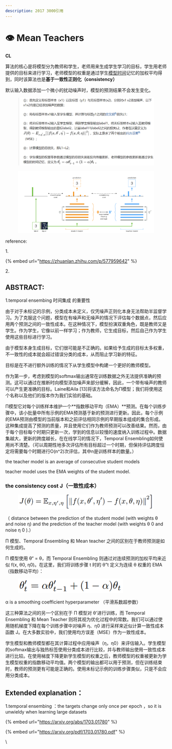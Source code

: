 ```yaml
---
description: 2017 3000引用
---
```


# 👁 Mean Teachers

**CL**

算法的核心是将模型分为教师和学生，老师用来生成学生学习的目标，学生用老师提供的目标来进行学习，老师模型的权重是通过学生[模型时间](https://www.zhihu.com/search?q=%E6%A8%A1%E5%9E%8B%E6%97%B6%E9%97%B4\&search\_source=Entity\&hybrid\_search\_source=Entity\&hybrid\_search\_extra=%7B%22sourceType%22%3A%22article%22%2C%22sourceId%22%3A%22577959642%22%7D)记忆的加权平均得到，同时该算法也是**基于一致性正则化（**consistency**）**



默认输入数据添加一个微小的扰动噪声时，模型的预测结果不会发生变化。

<figure><img src="../../../.gitbook/assets/image (1) (1) (1) (2) (1).png" alt=""><figcaption></figcaption></figure>



<figure><img src="../../../.gitbook/assets/image (1) (1) (1) (2).png" alt=""><figcaption></figcaption></figure>

reference:

1\.&#x20;

{% embed url="https://zhuanlan.zhihu.com/p/577959642" %}

2\.





## ABSTRACT:

1.temporal ensembing 时间集成 的重要性



由于对于未标记的示例，分类成本未定义，仅凭噪声正则化本身无法帮助半监督学习。为了克服这个问题，模型在有噪声和无噪声的情况下评估每个数据点，然后应用两个预测之间的一致性成本。在这种情况下，模型扮演双重角色，既是教师又是学生。作为学生，它像以前一样学习；作为教师，它生成目标，然后自己作为学生使用这些目标进行学习。

由于模型本身生成目标，它们很可能是不正确的。如果给予生成的目标太多权重，不一致性的成本就会超过错误分类的成本，从而阻止学习新的特征。



目标是在不进行额外训练的情况下从学生模型中构建一个更好的教师模型。



作为第一步，考虑到模型的softmax输出通常在训练数据之外无法提供准确的预测。这可以通过在推断时向模型添加噪声来部分缓解，因此，一个带有噪声的教师可以产生更准确的目标。Laine和Aila \[13]将该方法命名为Π模型；我们将使用这个名称以及他们的版本作为我们实验的基础。



Π模型它对每个训练样本维护一个**指数移动平均（EMA）**预测。在每个训练步骤中，该小批量中所有示例的EMA预测基于新的预测进行更新。因此，每个示例的EMA预测由模型的当前版本和之前评估相同示例的早期版本组成的集合形成。这种集成提高了预测的质量，并且使用它们作为教师预测可以改善结果。然而，由于每个目标每个时期只更新一次，学到的信息以较慢的速度纳入训练过程中。数据集越大，更新的跨度越长，在在线学习的情况下，Temporal Ensembling如何使用尚不清楚。（可以周期性地多次评估所有目标超过一个时期，但保持评估跨度恒定将需要每个时期进行O(n^2)次评估，其中n是训练样本的数量。）



&#x20;the teacher model is an average of consecutive student models

&#x20;teacher model uses the EMA weights of the student model.





### the consistency cost J（一致性成本）

<figure><img src="../../../.gitbook/assets/image (55).png" alt=""><figcaption></figcaption></figure>

&#x20;&#x20;

（ distance between the prediction of the student model (with weights θ and noise η) and the prediction of the teacher model (with weights θ 0 and noise η 0 ).）







Π 模型、Temporal Ensembling 和 Mean teacher 之间的区别在于教师预测是如何生成的。

Π 模型使用 θ“ = θ，而 Temporal Ensembling 则通过对连续预测的加权平均来近似 f(x, θ0, η0)。在这里，我们将训练步骤 t 时的 θ”t 定义为连续 θ 权重的 EMA（指数移动平均）：

<figure><img src="../../../.gitbook/assets/image (4).png" alt=""><figcaption></figcaption></figure>

α is a smoothing coefficient hyperparameter （平滑系数超参数）



这三种算法之间的另一个区别在于 Π 模型对 θ'进行训练，而 Temporal Ensembling 和 Mean Teacher 则将其视为优化过程中的常数。我们可以通过使用随机梯度下降在每个训练步骤中对噪声 η、η0 进行采样来近似计算一致性成本函数 J。在大多数实验中，我们使用均方误差（MSE）作为一致性成本。



学生模型和教师模型都在其计算过程中应用噪声（η，η0）来评估输入。学生模型的softmax输出与独热标签使用分类成本进行比较，并与教师输出使用一致性成本进行比较。在使用梯度下降更新学生模型的权重之后，教师模型的权重被更新为学生模型权重的指数移动平均值。两个模型的输出都可以用于预测，但在训练结束时，教师的预测更有可能是正确的。使用未标记示例的训练步骤类似，只是不会应用分类成本。





## Extended explanation： <a href="#user-content-extended-explanation" id="user-content-extended-explanation"></a>

1.temporal ensembing ：the targets change only once per epoch ，so it is  unwieldy when learning large datasets



{% embed url="https://arxiv.org/abs/1703.01780" %}

{% embed url="https://arxiv.org/pdf/1703.01780.pdf" %}

\
